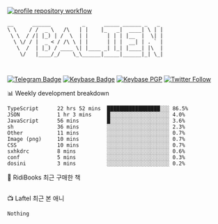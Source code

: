 [![profile repository workflow](https://github.com/vbalien/vbalien/actions/workflows/push.yml/badge.svg)](https://github.com/vbalien/vbalien/actions/workflows/push.yml)
```
__      ______          _      _____ ______ _   _ 
\ \    / /  _ \   /\   | |    |_   _|  ____| \ | |
 \ \  / /| |_) | /  \  | |      | | | |__  |  \| |
  \ \/ / |  _ < / /\ \ | |      | | |  __| | . ` |
   \  /  | |_) / ____ \| |____ _| |_| |____| |\  |
    \/   |____/_/    \_\______|_____|______|_| \_|
                                                  
                                                  
```
[![Telegram Badge](https://img.shields.io/badge/-Telegram-2CA5E0?logo=telegram)](https://t.me/vbalien)
[![Keybase Badge](https://img.shields.io/badge/-Keybase-33A0FF?logo=keybase&logoColor=white)](https://keybase.io/vbalien)
[![Keybase PGP](https://img.shields.io/keybase/pgp/vbalien)](http://sks.pod02.fleetstreetops.com/pks/lookup?search=0xE98CF73DE1E36F7D1B8A383AFD987F8DBE513071&fingerprint=on&op=index)
[![Twitter Follow](https://img.shields.io/twitter/follow/_elnyan)](https://twitter.com/_elnyan)

📊 Weekly development breakdown
```
TypeScript      22 hrs 52 mins  █████████████████░░░ 86.5%
JSON            1 hr 3 mins     █░░░░░░░░░░░░░░░░░░░ 4.0%
JavaScript      56 mins         █░░░░░░░░░░░░░░░░░░░ 3.6%
sh              36 mins         ░░░░░░░░░░░░░░░░░░░░ 2.3%
Other           11 mins         ░░░░░░░░░░░░░░░░░░░░ 0.7%
Image (png)     10 mins         ░░░░░░░░░░░░░░░░░░░░ 0.7%
CSS             10 mins         ░░░░░░░░░░░░░░░░░░░░ 0.7%
sxhkdrc         8 mins          ░░░░░░░░░░░░░░░░░░░░ 0.6%
conf            5 mins          ░░░░░░░░░░░░░░░░░░░░ 0.3%
dosini          3 mins          ░░░░░░░░░░░░░░░░░░░░ 0.2%
```
📖 RidiBooks 최근 구매한 책
```
```
📺 Laftel 최근 본 애니
```
Nothing
```
